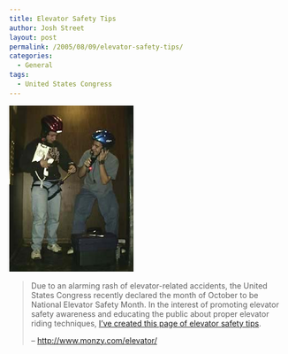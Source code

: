 ```yaml
---
title: Elevator Safety Tips
author: Josh Street
layout: post
permalink: /2005/08/09/elevator-safety-tips/
categories:
  - General
tags:
  - United States Congress
---
```

<p><a href="http://www.monzy.com/elevator/"><img src="/blog/wp-content/2005/08/elevator.jpg" alt="A photo from the elevator safety tips page" /></a></p>
<blockquote><p>Due to an alarming rash of elevator-related accidents, the United States Congress recently declared the month of October to be National Elevator Safety Month.   In the interest of promoting elevator safety awareness and educating the public about proper elevator riding techniques, <a href="http://www.monzy.com/elevator/">I&#8217;ve created this page of elevator safety tips</a>.</p>
<p>&#8211; <a href="http://www.monzy.com/elevator/">http://www.monzy.com/elevator/</a></p></blockquote>

